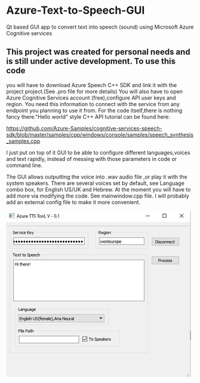 # Azure-Text-to-Speech-GUI
Qt based GUI app to convert text into speech (sound) using Microsoft Azure Cognitive services

## This project was created for personal needs and is still under active development. To use this code
you will have to download Azure Speech C++ SDK and link it with the project project.(See .pro file for more details)
You will also have to open Azure Cognitive Services account (free),configure API user keys and region.
You need this information to connect with the service from any endpoint you planning to use it from. 
For the code itself,there is nothing fancy there."Hello world" style C++ API tutorial can be found here:

https://github.com/Azure-Samples/cognitive-services-speech-sdk/blob/master/samples/cpp/windows/console/samples/speech_synthesis_samples.cpp

I just put on top of it GUI to be able to configure different languages,voices and text rapidly,
instead of messing with those parameters in code or command line.

The GUI allows outputting the voice into .wav audio file ,or play it with the system speakers.
There are several voices set by default, see Language combo box, for English US/UK and Hebrew.
At the moment you will have to add more via modifying the code. See mainwindow.cpp file.
I will probably add an external config file to make it more convenient.
 

![Alt text](screenshot.JPG?raw=true "Software screenshot")


